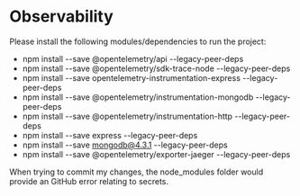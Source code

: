 # Observability

Please install the following modules/dependencies to run the project:

* npm install --save @opentelemetry/api --legacy-peer-deps
* npm install --save @opentelemetry/sdk-trace-node --legacy-peer-deps
* npm install --save opentelemetry-instrumentation-express --legacy-peer-deps
* npm install --save @opentelemetry/instrumentation-mongodb --legacy-peer-deps
* npm install --save @opentelemetry/instrumentation-http --legacy-peer-deps
* npm install --save express --legacy-peer-deps
* npm install --save mongodb@4.3.1 --legacy-peer-deps
* npm install --save @opentelemetry/exporter-jaeger --legacy-peer-deps

When trying to commit my changes, the node_modules folder would provide an GitHub error relating to secrets.